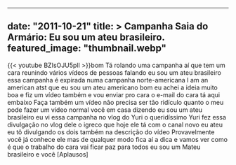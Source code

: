 
---
date: "2011-10-21"
title: > 
    Campanha Saia do Armário: Eu sou um ateu brasileiro.
featured_image: "thumbnail.webp"
---
{{< youtube BZIsOJU5plI >}}bom Tá rolando uma campanha aí que tem
um cara reunindo vários vídeos de
pessoas falando eu sou um ateu
brasileiro essa campanha é expirada numa
campanha norte-americana I am an
american atst que eu sou um ateu
americano bom eu achei a ideia muito boa
e fiz um vídeo também e vou enviar pro
cara o e-mail do cara tá aqui embaixo
Faça também um vídeo não precisa ser tão
ridículo quanto o meu pode fazer um
vídeo normal você em casa dizendo eu sou
um ateu brasileiro eu vi essa campanha
no vlog do Yuri o queridíssimo Yuri fez
essa divulgação no vlog dele o igreco
que hoje ele tá com o canal novo eu ateu
eu tô divulgando os dois também na
descrição do vídeo Provavelmente você já
conhece ele mas de qualquer modo fica aí
a dica e vamos ver como é que o trabalho
do cara vai ficar paz para todos
eu sou um Mateu brasileiro e você
[Aplausos]